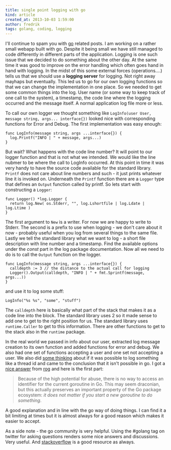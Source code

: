 ```yaml
---
title: single point logging with go
kind: article
created_at: 2013-10-03 1:59:00
author: fredrik
tags: golang, coding, logging
---
```


I'll continue to spam you with [go](http://golang.org/) related posts. I am working on a rather small webapp built with go. Despite it being small we have still managed to code differently in different parts of the application. Logging is one such issue that we decided to do something about the other day. At the same time it was good to improve on the error handling which often goes hand in hand with logging. In the midst of this some external forces (operations....) tells us that we should use a **logging server** for logging. Not right away mayhaps but eventually. This led us to go for our own logging functions so that we can change the implementation in one place. So we needed to get some common things into the log. User name (or some way to keep track of one call to the system), a timestamp, the code line where the logging occurred and the message itself. A normal application log file more or less. 

To call our own logger we thought something like `LogInfo(user User, message string, args... interface{})` looked nice with corresponding functions for Error and Debug. The first implementation was easy enough:

    func LogInfo(message string, args ...interface{}) {
      log.Printf("INFO | " + message, args...)
    }

But wait? What happens with the code line number? It will point to our logger function and that is not what we intended. We would like the line nubmer to be where the call to LogInfo occurred. At this point in time it was very handy to have the source code available for the standard library. `Printf` does not care about line numbers and such - it just prints whatever line it is invoked on. Underneath the `Printf` function there are a `Logger` type that defines an `Output` function called by printf. So lets start with constructing a `Logger`:

    func Logger() *log.Logger {
      return log.New( os.Stderr, "", log.Lshortfile | log.Ldate | log.Ltime )
    }

The first argument to `New` is a writer. For now we are happy to write to Stderr. The second is a prefix to use when logging - we don't care about it now - probably useful when you log from several things to the same file. Lastly we tell the standard library what we want to log - a short file description with line number and a timestamp. Find the available options under the *const* part in the log package documentation. Now all we need to do is to call the `Output` function on the logger.

    func LogInfo(message string, args ...interface{}) {
      calldepth := 3 // the distance to the actual call for logging
      Logger().Output(calldepth, "INFO | " + fmt.Sprintf(message, args...))
    }

and use it to log some stuff:

    LogInfo("%s %s", "some", "stuff")

The `calldepth` here is basically what part of the stack that makes it as a code line into the block. The standard library uses 2 so it made sense to add one to get to the right position for us. The standard library uses `runtime.Caller` to get to this information. There are other functions to get to the stack also in the `runtime` package.

In the real world we passed in info about our user, extracted log message creation to its own function and added functions for error and debug. We also had one set of functions accepting a user and one set not accepting a user. We also did [some thinking](http://stackoverflow.com/q/19115273/135673) about if it was possible to log something like a thread id and came to the conclusion that it isn't possible in go. I got a [nice answer](http://stackoverflow.com/a/19116962/135673) from [rog](http://stackoverflow.com/users/41344/rog) and here is the first part:

> Because of the high potential for abuse, there is no way to access an identifier for the current goroutine in Go. This may 
> seem draconian, but this actually preserves an important property of the Go package ecosystem: *it does not matter if you 
> start a new goroutine to do something*.

A good explanation and in line with the go way of doing things. I can find it a bit limiting at times but it is almost always for a good reason which makes it easier to accept.

As a side note - the go community is very helpful. Using the #golang tag on twitter for asking questions renders some nice answers and discussions. Very useful. And [stackoverflow](http://stackoverflow.com) is a good resource as always.
